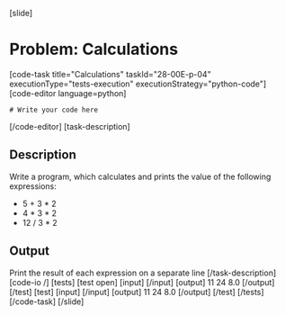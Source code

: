 [slide]
# Problem: Calculations
[code-task title="Calculations" taskId="28-00E-p-04" executionType="tests-execution" executionStrategy="python-code"]
[code-editor language=python]
```
# Write your code here
```
[/code-editor]
[task-description]
## Description

Write a program, which calculates and prints the value of the following expressions:

* 5 + 3 \* 2
* 4 \* 3 \* 2
* 12 \/ 3 \* 2

## Output 

Print the result of each expression on a separate line
[/task-description]
[code-io /]
[tests]
[test open]
[input]
[/input]
[output]
11
24
8.0
[/output]
[/test]
[test]
[input]
[/input]
[output]
11
24
8.0
[/output]
[/test]
[/tests]
[/code-task]
[/slide]